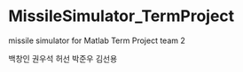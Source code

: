 # MissileSimulator_TermProject
missile simulator for Matlab Term Project team 2


백창인
권우석
허선
박준우
김선용
